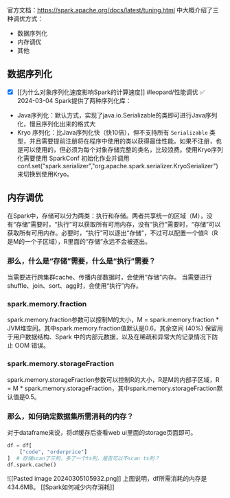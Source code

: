 官方文档：https://spark.apache.org/docs/latest/tuning.html 中大概介绍了三种调优方式：
- 数据序列化
- 内存调优
- 其他
## 数据序列化
- [x] [[为什么对象序列化速度影响Spark的计算速度]] #leopard/性能调优 ✅ 2024-03-04
Spark提供了两种序列化库：
- Java序列化：默认方式，实现了java.io.Serializable的类即可进行Java序列化，慢且序列化出来的格式大
- Kryo 序列化：比Java序列化快（快10倍），但不支持所有 `Serializable` 类型，并且需要提前注册将在程序中使用的类以获得最佳性能。如果不注册，也是可以使用的，但必须为每个对象存储完整的类名，比较浪费。使用Kryo序列化需要使用 SparkConf 初始化作业并调用 conf.set("spark.serializer","org.apache.spark.serializer.KryoSerializer")来切换到使用Kryo。
## 内存调优
在Spark中，存储可以分为两类：执行和存储。两者共享统一的区域（M），没有“存储”需要时，“执行”可以获取所有可用内存，没有“执行”需要时，“存储”可以获取所有可用内存。必要时，“执行”可以逐出“存储”，不过可以配置一个值R（R是M的一个子区域），R里面的“存储”永远不会被逐出。
### 那么，什么是“存储”需要，什么是“执行”需要？
当需要进行跨集群cache、传播内部数据时，会使用“存储”内存。
当需要进行shuffle、join、sort、agg时，会使用“执行”内存。
### spark.memory.fraction
spark.memory.fraction参数可以控制M的大小，M = spark.memory.fraction * JVM堆空间。其中spark.memory.fraction值默认是0.6，其余空间 (40%) 保留用于用户数据结构、Spark 中的内部元数据，以及在稀疏和异常大的记录情况下防止 OOM 错误。
### spark.memory.storageFraction
spark.memory.storageFraction参数可以控制R的大小，R是M的内部子区域，R = M * spark.memory.storageFraction，其中spark.memory.storageFraction默认值是0.5。
### 那么，如何确定数据集所需消耗的内存？
对于dataframe来说，将df缓存后查看web ui里面的storage页面即可。
```python
df = df[
    ["code", "orderprice"]
]  # 存储scan了三列，多了一个ts列，是否可以不scan ts列？
df.spark.cache()
```
![[Pasted image 20240305105932.png]]
上图说明，df所需消耗的内存是434.6MB。
[[Spark如何减少内存消耗]]
